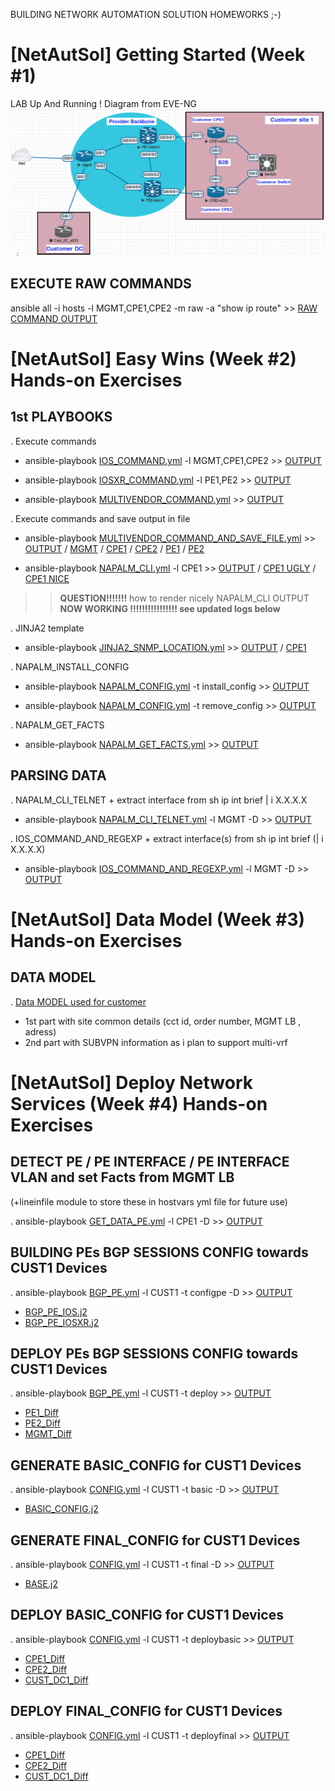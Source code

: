 BUILDING NETWORK AUTOMATION SOLUTION HOMEWORKS ;-)

# [NetAutSol] Getting Started (Week #1)

LAB Up And Running !
Diagram from EVE-NG
![Diagram](MyLAB2.png)


## EXECUTE RAW COMMANDS

ansible all -i hosts -l MGMT,CPE1,CPE2 -m raw -a "show ip route" >> [RAW COMMAND OUTPUT](./LOGS/RAW_COMMAND.log)

# [NetAutSol] Easy Wins (Week #2) Hands-on Exercises

## 1st PLAYBOOKS

  . Execute commands
  * ansible-playbook [IOS_COMMAND.yml](IOS_COMMAND.yml) -l MGMT,CPE1,CPE2       >> [OUTPUT](./LOGS/IOS_COMMAND.log)

  * ansible-playbook [IOSXR_COMMAND.yml](IOSXR_COMMAND.yml) -l PE1,PE2       >> [OUTPUT](./LOGS/IOSXR_COMMAND.log)

  * ansible-playbook [MULTIVENDOR_COMMAND.yml](MULTIVENDOR_COMMAND.yml)    >> [OUTPUT](./LOGS/MULTIVENDOR_COMMAND.log)

  . Execute commands and save output in file
  * ansible-playbook [MULTIVENDOR_COMMAND_AND_SAVE_FILE.yml](MULTIVENDOR_COMMAND_AND_SAVE_FILE.yml)    >> [OUTPUT](./LOGS/MULTIVENDOR_COMMAND_AND_SAVE_FILE.log) / [MGMT](./configs/MGMT/MGMT_shrun.txt) / [CPE1](./configs/CPE1/CPE1_shrun.txt) / [CPE2](./configs/CPE2/CPE2_shrun.txt) / [PE1](./configs/PE1/PE1_shrun.txt) / [PE2](./configs/PE2/PE2_shrun.txt)

  * ansible-playbook [NAPALM_CLI.yml](NAPALM_CLI.yml) -l CPE1  >> [OUTPUT](./LOGS/NAPALM_CLI.log) / [CPE1 UGLY](./configs/CPE1/CPE1_napalmcli_ugly.txt) / [CPE1 NICE](./configs/CPE1/CPE1_napalmcli_nice.txt)

  >>  **QUESTION!!!!!!!** how to render nicely NAPALM_CLI OUTPUT  **NOW WORKING !!!!!!!!!!!!!!!! see updated logs below**

   . JINJA2 template
  * ansible-playbook [JINJA2_SNMP_LOCATION.yml](JINJA2_SNMP_LOCATION.yml)    >> [OUTPUT](./LOGS/JINJA2_SNMP_LOCATION.log) / [CPE1](./configs/CPE1/SNMP_LOCATION.conf)

  . NAPALM_INSTALL_CONFIG
  * ansible-playbook [NAPALM_CONFIG.yml](NAPALM_CONFIG.yml) -t install_config   >> [OUTPUT](./LOGS/NAPALM_INSTALL_CONFIG.log)

  * ansible-playbook [NAPALM_CONFIG.yml](NAPALM_CONFIG.yml) -t remove_config   >> [OUTPUT](./LOGS/NAPALM_REMOVE_CONFIG.log)

  . NAPALM_GET_FACTS
  * ansible-playbook [NAPALM_GET_FACTS.yml](NAPALM_GET_FACTS.yml) >> [OUTPUT](./LOGS/NAPALM_GET_FACTS.log)


## PARSING DATA

  . NAPALM_CLI_TELNET + extract interface from sh ip int brief | i X.X.X.X
  * ansible-playbook [NAPALM_CLI_TELNET.yml](NAPALM_CLI_TELNET.yml) -l MGMT -D >> [OUTPUT](./LOGS/NAPALM_CLI_TELNET.log)

  . IOS_COMMAND_AND_REGEXP + extract interface(s) from sh ip int brief (| i X.X.X.X)
  * ansible-playbook [IOS_COMMAND_AND_REGEXP.yml](IOS_COMMAND_AND_REGEXP.yml) -l MGMT -D >> [OUTPUT](./LOGS/IOS_COMMAND_AND_REGEXP.log)


# [NetAutSol] Data Model (Week #3) Hands-on Exercises

## DATA MODEL

  . [Data MODEL used for customer](host_vars/CPE1.yml)
  * 1st part with site common details (cct id, order number, MGMT LB , adress)
  * 2nd part with SUBVPN information as i plan to support multi-vrf


# [NetAutSol] Deploy Network Services (Week #4) Hands-on Exercises


## DETECT PE / PE INTERFACE / PE INTERFACE VLAN and set Facts from MGMT LB
  (+lineinfile module to store these in hostvars yml file for future use)

  . ansible-playbook [GET_DATA_PE.yml](GET_DATA_PE.yml) -l CPE1 -D >> [OUTPUT](./LOGS/GET_DATA_PE.log)


## BUILDING PEs BGP SESSIONS CONFIG towards CUST1 Devices
  . ansible-playbook [BGP_PE.yml](BGP_PE.yml) -l CUST1 -t configpe -D >> [OUTPUT](./LOGS/BGP_PE.log)
  * [BGP_PE_IOS.j2](./templates/COMMON/BGP_PE_IOS.j2)
  * [BGP_PE_IOSXR.j2](./templates/COMMON/BGP_PE_IOSXR.j2)

## DEPLOY PEs BGP SESSIONS CONFIG towards CUST1 Devices
  . ansible-playbook [BGP_PE.yml](BGP_PE.yml#L31) -l CUST1 -t deploy  >> [OUTPUT](./LOGS/DEPLOY_BGP_PE.log)

  * [PE1_Diff](./configs/CUST1/SITE1-PRIMARY-CPE1/SITE1-PRIMARY-CPE1-PE-BGP.diff)
  * [PE2_Diff](./configs/CUST1/SITE1-SECONDARY-CPE2/SITE1-SECONDARY-CPE2-PE-BGP.diff)
  * [MGMT_Diff](./configs/CUST1/DC1-CUST_DC1/DC1-CUST_DC1-PE-BGP.diff)



## GENERATE BASIC_CONFIG for CUST1 Devices

  . ansible-playbook [CONFIG.yml](CONFIG.yml#L34) -l CUST1 -t basic -D >>  [OUTPUT](./LOGS/CONFIG_BASIC.log)
  * [BASIC_CONFIG.j2](./templates/COMMON/BASIC_CONFIG.j2)

## GENERATE FINAL_CONFIG for CUST1 Devices

  . ansible-playbook [CONFIG.yml](CONFIG.yml#L40) -l CUST1 -t final -D >>  [OUTPUT](./LOGS/CONFIG_FINAL.log)
  * [BASE.j2](./templates/CUST1/BASE.j2)



## DEPLOY BASIC_CONFIG for CUST1 Devices
  . ansible-playbook [CONFIG.yml](CONFIG.yml#L33) -l CUST1 -t deploybasic >>  [OUTPUT](./LOGS/DEPLOYBASIC.log)

  * [CPE1_Diff](./configs/CUST1/SITE1-PRIMARY-CPE1/SITE1-PRIMARY-CPE1-BASIC.diff)
  * [CPE2_Diff](./configs/CUST1/SITE1-SECONDARY-CPE2/SITE1-SECONDARY-CPE2-BASIC.diff)
  * [CUST_DC1_Diff](./configs/CUST1/DC1-CUST_DC1/DC1-CUST_DC1-BASIC.diff)



## DEPLOY FINAL_CONFIG for CUST1 Devices
  . ansible-playbook [CONFIG.yml](CONFIG.yml#L49) -l CUST1 -t deployfinal >>  [OUTPUT](./LOGS/DEPLOYFINAL.log)

  * [CPE1_Diff](./configs/CUST1/SITE1-PRIMARY-CPE1/SITE1-PRIMARY-CPE1-FINAL.diff)
  * [CPE2_Diff](./configs/CUST1/SITE1-SECONDARY-CPE2/SITE1-SECONDARY-CPE2-FINAL.diff)
  * [CUST_DC1_Diff](./configs/CUST1/DC1-CUST_DC1/DC1-CUST_DC1-FINAL.diff)
